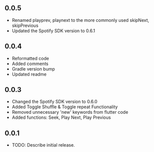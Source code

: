 ## 0.0.5
* Renamed playprev, playnext to the more commonly used skipNext, skipPrevious
* Updated the Spotify SDK version to 0.6.1

## 0.0.4
* Reformatted code 
* Added comments 
* Gradle version bump
* Updated readme 

## 0.0.3
* Changed the Spotify SDK version to 0.6.0
* Added Toggle Shuffle & Toggle repeat Functionality
* Removed unnecessary 'new' keywords from flutter code
* Added functions: Seek, Play Next, Play Previous
  
## 0.0.1

* TODO: Describe initial release.
